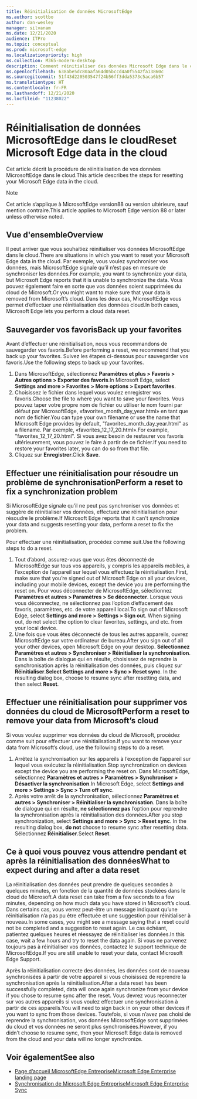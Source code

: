 ```yaml
---
title: Réinitialisation de données MicrosoftEdge
ms.author: scottbo
author: dan-wesley
manager: silvanam
ms.date: 12/21/2020
audience: ITPro
ms.topic: conceptual
ms.prod: microsoft-edge
ms.localizationpriority: high
ms.collection: M365-modern-desktop
description: Comment réinitialiser des données Microsoft Edge dans le cloud
ms.openlocfilehash: 638abe5dc80aafa64d05bccd4a0f5542fa13860c
ms.sourcegitcommit: 51f43d220503547f24b56ff3dda5373c5aca6b57
ms.translationtype: HT
ms.contentlocale: fr-FR
ms.lasthandoff: 12/21/2020
ms.locfileid: "11238022"
---
```

# <span data-ttu-id="4f057-103">Réinitialisation de données MicrosoftEdge dans le cloud</span><span class="sxs-lookup"><span data-stu-id="4f057-103">Reset Microsoft Edge data in the cloud</span></span>

<span data-ttu-id="4f057-104">Cet article décrit la procédure de réinitialisation de vos données MicrosoftEdge dans le cloud.</span><span class="sxs-lookup"><span data-stu-id="4f057-104">This article describes the steps for resetting your Microsoft Edge data in the cloud.</span></span>

> [!NOTE]
> <span data-ttu-id="4f057-105">Cet article s’applique à MicrosoftEdge version88 ou version ultérieure, sauf mention contraire.</span><span class="sxs-lookup"><span data-stu-id="4f057-105">This article applies to Microsoft Edge version 88 or later unless otherwise noted.</span></span>

## <span data-ttu-id="4f057-106">Vue d'ensemble</span><span class="sxs-lookup"><span data-stu-id="4f057-106">Overview</span></span>

<span data-ttu-id="4f057-107">Il peut arriver que vous souhaitiez réinitialiser vos données MicrosoftEdge dans le cloud.</span><span class="sxs-lookup"><span data-stu-id="4f057-107">There are situations in which you want to reset your Microsoft Edge data in the cloud.</span></span> <span data-ttu-id="4f057-108">Par exemple, vous voulez synchroniser vos données, mais MicrosoftEdge signale qu’il n’est pas en mesure de synchroniser les données.</span><span class="sxs-lookup"><span data-stu-id="4f057-108">For example,  you want to synchronize your data, but Microsoft Edge reports that it is unable to synchronize the data.</span></span> <span data-ttu-id="4f057-109">Vous pouvez également faire en sorte que vos données soient supprimées du cloud de Microsoft.</span><span class="sxs-lookup"><span data-stu-id="4f057-109">Or you might want to make sure that your data is removed from Microsoft’s cloud.</span></span> <span data-ttu-id="4f057-110">Dans les deux cas, MicrosoftEdge vous permet d’effectuer une réinitialisation des données cloud.</span><span class="sxs-lookup"><span data-stu-id="4f057-110">In both cases, Microsoft Edge lets you perform a cloud data reset.</span></span>

## <span data-ttu-id="4f057-111">Sauvegarder vos favoris</span><span class="sxs-lookup"><span data-stu-id="4f057-111">Back up your favorites</span></span>

<span data-ttu-id="4f057-112">Avant d’effectuer une réinitialisation, nous vous recommandons de sauvegarder vos favoris.</span><span class="sxs-lookup"><span data-stu-id="4f057-112">Before performing a reset, we recommend that you back up your favorites.</span></span> <span data-ttu-id="4f057-113">Suivez les étapes ci-dessous pour sauvegarder vos favoris.</span><span class="sxs-lookup"><span data-stu-id="4f057-113">Use the following steps to back up your favorites.</span></span>

1. <span data-ttu-id="4f057-114">Dans MicrosoftEdge, sélectionnez **Paramètres et plus > Favoris > Autres options > Exporter des favoris**.</span><span class="sxs-lookup"><span data-stu-id="4f057-114">In Microsoft Edge, select **Settings and more > Favorites > More options > Export favorites**.</span></span>
2. <span data-ttu-id="4f057-115">Choisissez le fichier dans lequel vous voulez enregistrer vos favoris.</span><span class="sxs-lookup"><span data-stu-id="4f057-115">Choose the file to where you want to save your favorites.</span></span> <span data-ttu-id="4f057-116">Vous pouvez taper votre propre nom de fichier ou utiliser le nom fourni par défaut par MicrosoftEdge, «favorites_month_day_year.html» en tant que nom de fichier.</span><span class="sxs-lookup"><span data-stu-id="4f057-116">You can type your own filename or use the name that Microsoft Edge provides by default,  "favorites_month_day_year.html" as a filename.</span></span> <span data-ttu-id="4f057-117">Par exemple, «favorites_12_17_20.html».</span><span class="sxs-lookup"><span data-stu-id="4f057-117">For example, "favorites_12_17_20.html".</span></span> <span data-ttu-id="4f057-118">Si vous avez besoin de restaurer vos favoris ultérieurement, vous pouvez le faire à partir de ce fichier.</span><span class="sxs-lookup"><span data-stu-id="4f057-118">If you need to restore your favorites later, you can do so from that file.</span></span>
3. <span data-ttu-id="4f057-119">Cliquez sur **Enregistrer**.</span><span class="sxs-lookup"><span data-stu-id="4f057-119">Click **Save**.</span></span>

## <span data-ttu-id="4f057-120">Effectuer une réinitialisation pour résoudre un problème de synchronisation</span><span class="sxs-lookup"><span data-stu-id="4f057-120">Perform a reset to fix a synchronization problem</span></span>

<span data-ttu-id="4f057-121">Si MicrosoftEdge signale qu’il ne peut pas synchroniser vos données et suggère de réinitialiser vos données, effectuez une réinitialisation pour résoudre le problème.</span><span class="sxs-lookup"><span data-stu-id="4f057-121">If Microsoft Edge reports that it can't synchronize your data and suggests resetting your data, perform a reset to fix the problem.</span></span>

<span data-ttu-id="4f057-122">Pour effectuer une réinitialisation, procédez comme suit.</span><span class="sxs-lookup"><span data-stu-id="4f057-122">Use the following steps to do a reset.</span></span>

1. <span data-ttu-id="4f057-123">Tout d’abord, assurez-vous que vous êtes déconnecté de MicrosoftEdge sur tous vos appareils, y compris les appareils mobiles, à l’exception de l’appareil sur lequel vous effectuez la réinitialisation.</span><span class="sxs-lookup"><span data-stu-id="4f057-123">First, make sure that you’re signed out of Microsoft Edge on all your devices, including your mobile devices, except the device you are performing the reset on.</span></span> <span data-ttu-id="4f057-124">Pour vous déconnecter de MicrosoftEdge, sélectionnez **Paramètres et autres > Paramètres > Se déconnecter**. Lorsque vous vous déconnectez, ne sélectionnez pas l’option d’effacement des favoris, paramètres, etc. de votre appareil local.</span><span class="sxs-lookup"><span data-stu-id="4f057-124">To sign out of Microsoft Edge, select **Settings and more > Settings > Sign out**. When signing out, do not select the option to clear favorites, settings, and etc. from your local device.</span></span>
2. <span data-ttu-id="4f057-125">Une fois que vous êtes déconnecté de tous les autres appareils, ouvrez MicrosoftEdge sur votre ordinateur de bureau.</span><span class="sxs-lookup"><span data-stu-id="4f057-125">After you sign out of all your other devices, open Microsoft Edge on your desktop.</span></span> <span data-ttu-id="4f057-126">**Sélectionnez Paramètres et autres > Synchroniser > Réinitialiser la synchronisation**. Dans la boîte de dialogue qui en résulte, choisissez de reprendre la synchronisation après la réinitialisation des données, puis cliquez sur **Réinitialiser**.</span><span class="sxs-lookup"><span data-stu-id="4f057-126">**Select Settings and more > Sync > Reset sync**. In the resulting dialog box, choose to resume sync after resetting data, and then select **Reset**.</span></span>

## <span data-ttu-id="4f057-127">Effectuer une réinitialisation pour supprimer vos données du cloud de Microsoft</span><span class="sxs-lookup"><span data-stu-id="4f057-127">Perform a reset to remove your data from Microsoft’s cloud</span></span>

<span data-ttu-id="4f057-128">Si vous voulez supprimer vos données du cloud de Microsoft, procédez comme suit pour effectuer une réinitialisation.</span><span class="sxs-lookup"><span data-stu-id="4f057-128">If you want to remove your data from Microsoft’s cloud, use the following steps to do a reset.</span></span>

1. <span data-ttu-id="4f057-129">Arrêtez la synchronisation sur les appareils à l’exception de l’appareil sur lequel vous exécutez la réinitialisation.</span><span class="sxs-lookup"><span data-stu-id="4f057-129">Stop synchronization on devices except the device you are performing the reset on.</span></span>  <span data-ttu-id="4f057-130">Dans MicrosoftEdge, sélectionnez **Paramètres et autres > Paramètres > Synchroniser > Désactiver la synchronisation**.</span><span class="sxs-lookup"><span data-stu-id="4f057-130">In Microsoft Edge, select **Settings and more > Settings > Sync > Turn off sync**.</span></span>  
2. <span data-ttu-id="4f057-131">Après votre arrêt de la synchronisation, sélectionnez **Paramètres et autres > Synchroniser > Réinitialiser la synchronisation**. Dans la boîte de dialogue qui en résulte, **ne sélectionnez pas** l’option pour reprendre la synchronisation après la réinitialisation des données.</span><span class="sxs-lookup"><span data-stu-id="4f057-131">After you stop synchronization, select **Settings and more > Sync > Reset sync**. In the resulting dialog box, **do not** choose to resume sync after resetting data.</span></span> <span data-ttu-id="4f057-132">Sélectionnez **Réinitialiser**.</span><span class="sxs-lookup"><span data-stu-id="4f057-132">Select **Reset**.</span></span>

## <span data-ttu-id="4f057-133">Ce à quoi vous pouvez vous attendre pendant et après la réinitialisation des données</span><span class="sxs-lookup"><span data-stu-id="4f057-133">What to expect during and after a data reset</span></span>

<span data-ttu-id="4f057-134">La réinitialisation des données peut prendre de quelques secondes à quelques minutes, en fonction de la quantité de données stockées dans le cloud de Microsoft.</span><span class="sxs-lookup"><span data-stu-id="4f057-134">A data reset can take from a few seconds to a few minutes, depending on how much data you have stored in Microsoft’s cloud.</span></span> <span data-ttu-id="4f057-135">Dans certains cas, vous verrez peut-être un message indiquant qu’une réinitialisation n’a pas pu être effectuée et une suggestion pour réinitialiser à nouveau.</span><span class="sxs-lookup"><span data-stu-id="4f057-135">In some cases, you might see a message saying that a reset could not be completed and a suggestion to reset again.</span></span> <span data-ttu-id="4f057-136">Le cas échéant, patientez quelques heures et réessayez de réinitialiser les données.</span><span class="sxs-lookup"><span data-stu-id="4f057-136">In this case, wait a few hours and try to reset the data again.</span></span> <span data-ttu-id="4f057-137">Si vous ne parvenez toujours pas à réinitialiser vos données, contactez le support technique de MicrosoftEdge.</span><span class="sxs-lookup"><span data-stu-id="4f057-137">If you are still unable to reset your data, contact Microsoft Edge Support.</span></span>

<span data-ttu-id="4f057-138">Après la réinitialisation correcte des données, les données sont de nouveau synchronisées à partir de votre appareil si vous choisissez de reprendre la synchronisation après la réinitialisation.</span><span class="sxs-lookup"><span data-stu-id="4f057-138">After a data reset has been successfully completed, data will once again synchronize from your device if you chose to resume sync after the reset.</span></span> <span data-ttu-id="4f057-139">Vous devrez vous reconnecter sur vos autres appareils si vous voulez effectuer une synchronisation à partir de ces appareils.</span><span class="sxs-lookup"><span data-stu-id="4f057-139">You will need to sign back in on your other devices if you want to sync from those devices.</span></span> <span data-ttu-id="4f057-140">Toutefois, si vous n’avez pas choisi de reprendre la synchronisation, vos données MicrosoftEdge sont supprimées du cloud et vos données ne seront plus synchronisées.</span><span class="sxs-lookup"><span data-stu-id="4f057-140">However, if you didn’t choose to resume sync, then your Microsoft Edge data is removed from the cloud and your data will no longer synchronize.</span></span>

## <span data-ttu-id="4f057-141">Voir également</span><span class="sxs-lookup"><span data-stu-id="4f057-141">See also</span></span>

- [<span data-ttu-id="4f057-142">Page d’accueil MicrosoftEdge Entreprise</span><span class="sxs-lookup"><span data-stu-id="4f057-142">Microsoft Edge Enterprise landing page</span></span>](https://aka.ms/EdgeEnterprise)
- [<span data-ttu-id="4f057-143">Synchronisation de Microsoft Edge Entreprise</span><span class="sxs-lookup"><span data-stu-id="4f057-143">Microsoft Edge Enterprise Sync</span></span>](microsoft-edge-enterprise-sync.md)